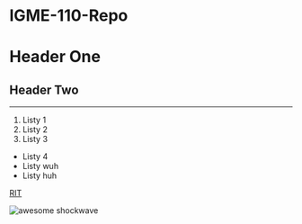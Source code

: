 # IGME-110-Repo

# Header One
## Header Two
---

1. Listy 1
2. Listy 2
3. Listy 3
- Listy 4
- Listy wuh
- Listy huh

[RIT](https://www.rit.edu)

![awesome shockwave](https://solarisjapan.com/cdn/shop/products/514z7vXfk9L.jpg?v=1571443146)
